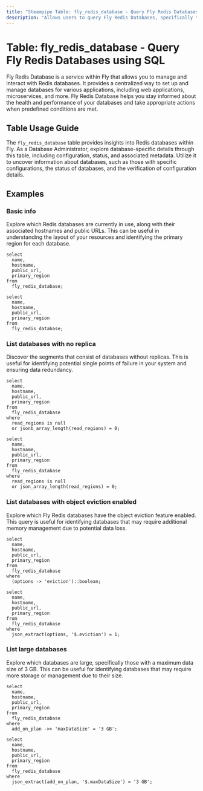 ```yaml
---
title: "Steampipe Table: fly_redis_database - Query Fly Redis Databases using SQL"
description: "Allows users to query Fly Redis Databases, specifically the configuration details, providing insights into the database information and potential anomalies."
---
```


# Table: fly_redis_database - Query Fly Redis Databases using SQL

Fly Redis Database is a service within Fly that allows you to manage and interact with Redis databases. It provides a centralized way to set up and manage databases for various applications, including web applications, microservices, and more. Fly Redis Database helps you stay informed about the health and performance of your databases and take appropriate actions when predefined conditions are met.

## Table Usage Guide

The `fly_redis_database` table provides insights into Redis databases within Fly. As a Database Administrator, explore database-specific details through this table, including configuration, status, and associated metadata. Utilize it to uncover information about databases, such as those with specific configurations, the status of databases, and the verification of configuration details.

## Examples

### Basic info
Explore which Redis databases are currently in use, along with their associated hostnames and public URLs. This can be useful in understanding the layout of your resources and identifying the primary region for each database.

```sql+postgres
select
  name,
  hostname,
  public_url,
  primary_region
from
  fly_redis_database;
```

```sql+sqlite
select
  name,
  hostname,
  public_url,
  primary_region
from
  fly_redis_database;
```

### List databases with no replica
Discover the segments that consist of databases without replicas. This is useful for identifying potential single points of failure in your system and ensuring data redundancy.

```sql+postgres
select
  name,
  hostname,
  public_url,
  primary_region
from
  fly_redis_database
where
  read_regions is null
  or jsonb_array_length(read_regions) = 0;
```

```sql+sqlite
select
  name,
  hostname,
  public_url,
  primary_region
from
  fly_redis_database
where
  read_regions is null
  or json_array_length(read_regions) = 0;
```

### List databases with object eviction enabled
Explore which Fly Redis databases have the object eviction feature enabled. This query is useful for identifying databases that may require additional memory management due to potential data loss.

```sql+postgres
select
  name,
  hostname,
  public_url,
  primary_region
from
  fly_redis_database
where
  (options -> 'eviction')::boolean;
```

```sql+sqlite
select
  name,
  hostname,
  public_url,
  primary_region
from
  fly_redis_database
where
  json_extract(options, '$.eviction') = 1;
```

### List large databases
Explore which databases are large, specifically those with a maximum data size of 3 GB. This can be useful for identifying databases that may require more storage or management due to their size.

```sql+postgres
select
  name,
  hostname,
  public_url,
  primary_region
from
  fly_redis_database
where
  add_on_plan ->> 'maxDataSize' = '3 GB';
```

```sql+sqlite
select
  name,
  hostname,
  public_url,
  primary_region
from
  fly_redis_database
where
  json_extract(add_on_plan, '$.maxDataSize') = '3 GB';
```